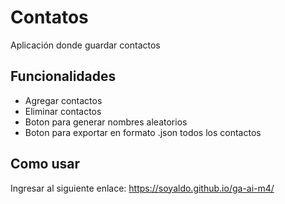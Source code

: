 # Contatos
Aplicación donde guardar contactos
## Funcionalidades
- Agregar contactos
- Eliminar contactos
- Boton para generar nombres aleatorios
- Boton para exportar en formato .json todos los contactos
## Como usar
Ingresar al siguiente enlace: https://soyaldo.github.io/ga-ai-m4/
